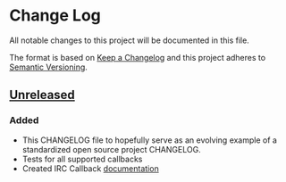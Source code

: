 # Change Log
All notable changes to this project will be documented in this file.

The format is based on [Keep a Changelog](http://keepachangelog.com/) 
and this project adheres to [Semantic Versioning](http://semver.org/).

## [Unreleased]
### Added
- This CHANGELOG file to hopefully serve as an evolving example of a standardized open source project CHANGELOG.
- Tests for all supported callbacks
- Created IRC Callback [documentation](docs/Callbacks.md)


[Unreleased]: https://github.com/while-loop/Twitch-IRC/compare/v0.0.1...HEAD
[0.0.2]: https://github.com/while-loop/Twitch-IRC/compare/v0.0.1...v0.0.2

[comment]: # (Added, Changed, Removed)
